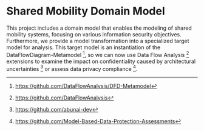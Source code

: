 # Shared Mobility Domain Model

This project includes a domain model that enables the modeling of shared mobility systems,
focusing on various information security objectives.
Furthermore, we provide a model transformation into a specialized target model for analysis.
This target model is an instantiation of the DataFlowDiagram-Metamodel [^DFD-Metamodel],
so we can now use Data Flow Analysis [^DataFlowAnalysis] extensions
to examine the impact on confidentiality caused by architectural uncertainties [^ABUNAI]
or assess data privacy compliance [^MDPA].

[^DFD-Metamodel]: https://github.com/DataFlowAnalysis/DFD-Metamodel
[^DataFlowAnalysis]: https://github.com/DataFlowAnalysis
[^ABUNAI]: https://github.com/abunai-dev
[^MDPA]: https://github.com/Model-Based-Data-Protection-Assessments
